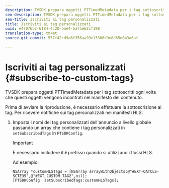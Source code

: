 ```yaml
---
description: TVSDK prepara oggetti PTTimedMetadata per i tag sottoscritti ogni volta che questi oggetti vengono incontrati nel manifesto del contenuto.
seo-description: TVSDK prepara oggetti PTTimedMetadata per i tag sottoscritti ogni volta che questi oggetti vengono incontrati nel manifesto del contenuto.
seo-title: Iscriviti ai tag personalizzati
title: Iscriviti ai tag personalizzati
uuid: e47076b2-6184-4c20-bae4-ba7ae62cf198
translation-type: tm+mt
source-git-commit: 557f42cd9a6f356aa99e13386d9e8d65e043a6af

---
```



# Iscriviti ai tag personalizzati {#subscribe-to-custom-tags}

TVSDK prepara oggetti PTTimedMetadata per i tag sottoscritti ogni volta che questi oggetti vengono incontrati nel manifesto del contenuto.

Prima di avviare la riproduzione, è necessario effettuare la sottoscrizione ai tag.
Per ricevere notifiche sui tag personalizzati nei manifesti HLS:

1. Imposta i nomi dei tag personalizzati dell&#39;annuncio a livello globale passando un array che contiene i tag personalizzati in `setSubscribedTags` in `PTSDKConfig`.

   >[!IMPORTANT]
   >
   >È necessario includere il `#` prefisso quando si utilizzano i flussi HLS.

   Ad esempio:

   ```
   NSArray *customHLSTags = [NSArray arrayWithObjects:@"#EXT-OATCLS-SCTE35",@"#EXT_CUSTOM_TAG2",nil]; 
   [PTSDKConfig  setSubscribedTags:customHLSTags];
   ```
